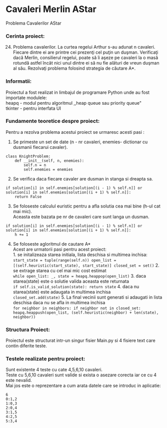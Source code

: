 # Cavaleri Merlin AStar
Problema Cavalerilor AStar

### Cerinta proiect:

24. Problema cavalerilor. La curtea regelui Arthur s-au adunat n cavaleri. Fiecare dintre
ei are printre cei prezenţi cel puţin un duşman. Verificaţi dacă Merlin, consilierul
regelui, poate să îi aşeze pe cavaleri la o masă rotundă astfel încât nici unul dintre ei
să nu fie alături de vreun duşman al său.
Rezolvaţi problema folosind strategia de căutare A*.

### Informatii:

Proiectul a fost realizat in limbajul de programare Python unde au fost importate modulele: <br/>
heapq - modul pentru algoritmul ,,heap queue sau priority queue" <br/>
tkinter - pentru interfata UI <br/>

### Fundamente teoretice despre proiect:

Pentru a rezolva problema acestui proiect se urmaresc acesti pasi : <br/>
1. Se primeste un set de date (n - nr cavaleri, enemies- dictionar cu dusmanii fiecarui cavaler). <br/>
```
class KnightProblem:
    def __init__(self, n, enemies):
        self.n = n
        self.enemies = enemies
``` 
2. Se verifica daca fiecare cavaler are dusman in stanga si dreapta sa. <br/>
```
if solution[i] in self.enemies[solution[(i - 1) % self.n]] or solution[i] in self.enemies[solution[(i + 1) % self.n]]:
    return False
```
3. Se foloseste calculul euristic pentru a afla solutia cea mai bine (h-ul cat mai mic). <br/>
   Aceasta este bazata pe nr de cavaleri care sunt langa un dusman. <br/>
```
if solution[i] in self.enemies[solution[(i - 1) % self.n]] or solution[i] in self.enemies[solution[(i + 1) % self.n]]:
    h += 1
```
4. Se foloseste agloritmul de cautare A* <br/>
   Acest are urmatorii pasi pentru acest proiect: <br/>
       1. se initalizeaza starea initiala, lista deschisa si multimea inchisa: <br/>
       ```
       start_state = tuple(range(self.n))
       open_list = [(self.heuristic(start_state), start_state)]
       closed_set = set()
       ```
       2. se extrage starea cu cel mai mic cost estimat <br/>
       ```
       while open_list:
       _, state = heapq.heappop(open_list)
       ```
       3. daca starea(state) este o solutie valida aceasta este returnata <br/>
       ```
       if self.is_valid_solution(state):
           return state
       ```
       4. daca nu starea(state) este adaugata in multimea inchisa <br/>
       ```
       closed_set.add(state)
       ```
       5. La final vecinii sunt generati si adaugati in lista deschisa daca nu se afla in multimea inchisa <br/>
       ```
       for neighbor in neighbors:
           if neighbor not in closed_set:
               heapq.heappush(open_list, (self.heuristic(neighbor) + len(state), neighbor))
       ```



### Structura Proiect:

Proiectul este structurat intr-un singur fisier Main.py si 4 fisiere text care contin diferite teste. <br/>

### Testele realizate pentru proiect:
Sunt existente 4 teste cu cate 4,5,6,10 cavaleri. <br/>
Teste cu 5,6,10 cavaleri sunt valide si exista o asezare corecta iar ce cu 4 este nevalid. <br/>
Mai jos este o reprezentare a cum arata datele care se introduc in aplicatie:
```
6
0:1,2
1:0,3
2:0,4
3:1,5
4:2,5
5:3,4
```








